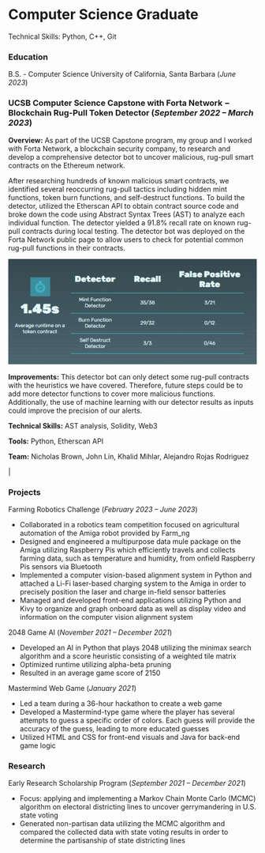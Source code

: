 # Computer Science Graduate

Technical Skills: Python, C++, Git

### Education
B.S. - Computer Science University of California, Santa Barbara (_June 2023_)


### UCSB Computer Science Capstone with Forta Network − Blockchain Rug-Pull Token Detector (_September 2022 – March 2023_)

**Overview:** As part of the UCSB Capstone program, my group and I worked with Forta Network, a blockchain security company, to research and develop a comprehensive detector bot to uncover malicious, rug-pull smart contracts on the Ethereum network.

After researching hundreds of known malicious smart contracts, we identified several reoccurring rug-pull tactics including hidden mint functions, token burn functions, and self-destruct functions. To build the detector, utilized the Etherscan API to obtain contract source code and broke down the code using Abstract Syntax Trees (AST) to analyze each individual function. The detector yielded a 91.8% recall rate on known rug-pull contracts during local testing. The detector bot was deployed on the Forta Network public page to allow users to check for potential common rug-pull functions in their contracts.

![Detector Bot Stats](/assets/img/detector_stats.png)

**Improvements:** This detector bot can only detect some rug-pull contracts with the heuristics we have covered. Therefore, future steps could be to add more detector functions to cover more malicious functions. Additionally, the use of machine learning with our detector results as inputs could improve the precision of our alerts.

**Technical Skills:** AST analysis, Solidity, Web3

**Tools:** Python, Etherscan API

**Team:** Nicholas Brown, John Lin, Khalid Mihlar, Alejandro Rojas Rodriguez

|

### Projects
Farming Robotics Challenge (_February 2023 – June 2023_)
- Collaborated in a robotics team competition focused on agricultural automation of the Amiga robot provided by Farm_ng
- Designed and engineered a multipurpose data mule package on the Amiga utilizing Raspberry Pis which efficiently travels and collects farming data, such as temperature and humidity, from onfield Raspberry Pis sensors via Bluetooth
- Implemented a computer vision-based alignment system in Python and attached a Li-Fi laser-based charging system to the Amiga in order to precisely position the laser and charge in-field sensor batteries
- Managed and developed front-end applications utilizing Python and Kivy to organize and graph onboard data as well as display video and information on the computer vision alignment system

2048 Game AI (_November 2021 – December 2021_)
- Developed an AI in Python that plays 2048 utilizing the minimax search algorithm and a score heuristic consisting of a weighted tile matrix
- Optimized runtime utilizing alpha-beta pruning
- Resulted in an average game score of 2150

Mastermind Web Game (_January 2021_)
- Led a team during a 36-hour hackathon to create a web game
- Developed a Mastermind-type game where the player has several attempts to guess a specific order of colors. Each guess will provide the accuracy of the guess, leading to more educated guesses
- Utilized HTML and CSS for front-end visuals and Java for back-end game logic


### Research
Early Research Scholarship Program (_September 2021 – December 2021_)
- Focus: applying and implementing a Markov Chain Monte Carlo (MCMC) algorithm on electoral districting lines to uncover gerrymandering in U.S. state voting
- Generated non-partisan data utilizing the MCMC algorithm and compared the collected data with state voting results in order to determine the partisanship of state districting lines

